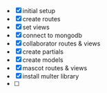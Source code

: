 - [x] initial setup
- [x] create routes
- [x] set views
- [x] connect to mongodb
- [x] collaborator routes & views
- [x] create partials
- [x] create models
- [x] mascot routes & views
- [x] install multer library
- [ ]
